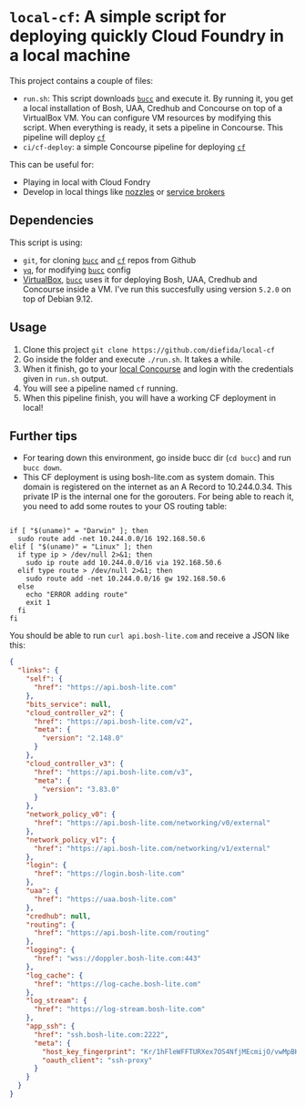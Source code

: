 # `local-cf`: A simple script for deploying quickly Cloud Foundry in a local machine

This project contains a couple of files:
- `run.sh`: This script downloads [`bucc`] and execute it. By running it, you get a local installation of Bosh, UAA, Credhub and Concourse on top of a VirtualBox VM. You can configure VM resources by modifying this script. When everything is ready, it sets a pipeline in Concourse. This pipeline will deploy [`cf`]
- `ci/cf-deploy`: a simple Concourse pipeline for deploying [`cf`]

This can be useful for:
- Playing in local with Cloud Fondry
- Develop in local things like [nozzles] or [service brokers]

## Dependencies

This script is using:
- `git`, for cloning [`bucc`] and [`cf`] repos from Github
- [`yq`], for modifying [`bucc`] config
- [VirtualBox], [`bucc`] uses it for deploying Bosh, UAA, Credhub and Concourse inside a VM. I've run this succesfully using version `5.2.0` on top of Debian 9.12.

## Usage
1. Clone this project `git clone https://github.com/diefida/local-cf`
1. Go inside the folder and execute `./run.sh`. It takes a while.
1. When it finish, go to your [local Concourse] and login with the credentials given in `run.sh` output.
1. You will see a pipeline named `cf` running.
1. When this pipeline finish, you will have a working CF deployment in local!

## Further tips
- For tearing down this environment, go inside bucc dir (`cd bucc`) and run `bucc down`.
- This CF deployment is using bosh-lite.com as system domain. This domain is registered on the internet as an A Record to 10.244.0.34. This private IP is the internal one for the gorouters. For being able to reach it, you need to add some routes to your OS routing table:
```

if [ "$(uname)" = "Darwin" ]; then
  sudo route add -net 10.244.0.0/16 192.168.50.6
elif [ "$(uname)" = "Linux" ]; then
  if type ip > /dev/null 2>&1; then
    sudo ip route add 10.244.0.0/16 via 192.168.50.6
  elif type route > /dev/null 2>&1; then
    sudo route add -net 10.244.0.0/16 gw 192.168.50.6
  else
    echo "ERROR adding route"
    exit 1
  fi
fi
```

You should be able to run `curl api.bosh-lite.com` and receive a JSON like this:
```json
{
  "links": {
    "self": {
      "href": "https://api.bosh-lite.com"
    },
    "bits_service": null,
    "cloud_controller_v2": {
      "href": "https://api.bosh-lite.com/v2",
      "meta": {
        "version": "2.148.0"
      }
    },
    "cloud_controller_v3": {
      "href": "https://api.bosh-lite.com/v3",
      "meta": {
        "version": "3.83.0"
      }
    },
    "network_policy_v0": {
      "href": "https://api.bosh-lite.com/networking/v0/external"
    },
    "network_policy_v1": {
      "href": "https://api.bosh-lite.com/networking/v1/external"
    },
    "login": {
      "href": "https://login.bosh-lite.com"
    },
    "uaa": {
      "href": "https://uaa.bosh-lite.com"
    },
    "credhub": null,
    "routing": {
      "href": "https://api.bosh-lite.com/routing"
    },
    "logging": {
      "href": "wss://doppler.bosh-lite.com:443"
    },
    "log_cache": {
      "href": "https://log-cache.bosh-lite.com"
    },
    "log_stream": {
      "href": "https://log-stream.bosh-lite.com"
    },
    "app_ssh": {
      "href": "ssh.bosh-lite.com:2222",
      "meta": {
        "host_key_fingerprint": "Kr/1hFleWFFTURXex7OS4NfjMEcmijO/vwMpBKBVoFw",
        "oauth_client": "ssh-proxy"
      }
    }
  }
}
```

[`bucc`]: https://github.com/starkandwayne/bucc
[`cf`]: https://github.com/cloudfoundry/cf-deployment
[`yq`]: https://github.com/mikefarah/yq
[VirtualBox]: https://www.virtualbox.org/. 
[nozzles]: 'https://docs.cloudfoundry.org/loggregator/log-ops-guide.html#scaling-nozzles'
[service brokers]: 'https://docs.cloudfoundry.org/services/overview.html'
[local Concourse]: https://192.168.50.6:4443
